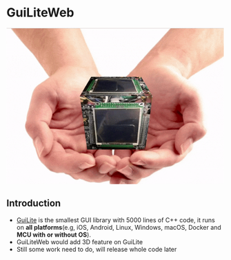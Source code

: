 # GuiLiteWeb
![GuiLite-3D](doc/GuiLite-3D.gif)
## Introduction
- [GuiLite](https://github.com/idea4good/GuiLite) is the smallest GUI library with 5000 lines of C++ code, it runs on **all platforms**(e.g, iOS, Android, Linux, Windows, macOS, Docker and **MCU with or without OS**).
- GuiLiteWeb would add 3D feature on GuiLite
- Still some work need to do, will release whole code later
